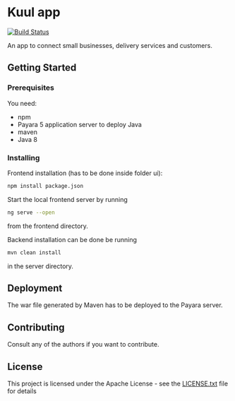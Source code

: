 # Kuul app

[![Build Status](https://travis-ci.com/Kuul-Development/kuul-app.svg?branch=master)](https://travis-ci.com/Kuul-Development/kuul-app)

An app to connect small businesses, delivery services and customers.

## Getting Started

### Prerequisites

You need:
- npm 
- Payara 5 application server to deploy Java
- maven
- Java 8

### Installing

Frontend installation (has to be done inside folder ui):
```sh
npm install package.json
```
Start the local frontend server by running 
```sh
ng serve --open
```
from the frontend directory.

Backend installation can be done be running
```sh
mvn clean install
```
in the server directory. 

## Deployment
The war file generated by Maven has to be deployed to the Payara server.

## Contributing
Consult any of the authors if you want to contribute.

## License
This project is licensed under the Apache License - see the [LICENSE.txt](LICENSE.txt) file for details

